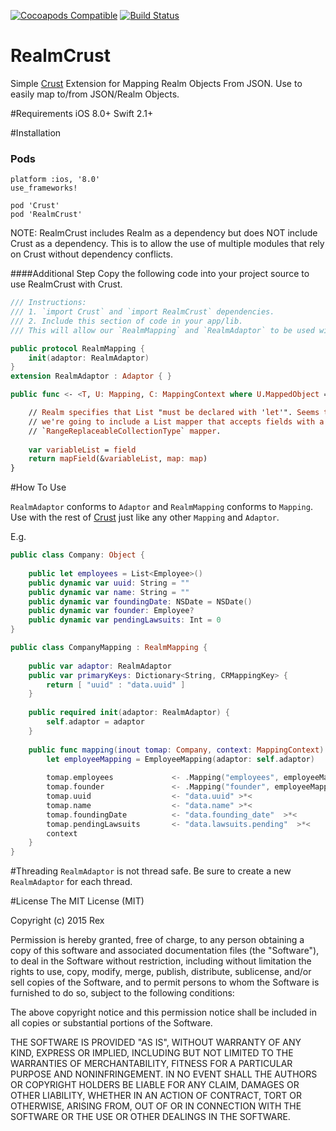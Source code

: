 [![Cocoapods Compatible](https://img.shields.io/cocoapods/v/RealmCrust.svg)](https://img.shields.io/cocoapods/v/RealmCrust.svg)
[![Build Status](https://travis-ci.org/rexmas/RealmCrust.svg)](https://travis-ci.org/rexmas/RealmCrust)

# RealmCrust
Simple [Crust](https://github.com/rexmas/Crust) Extension for Mapping Realm Objects From JSON. Use to easily map to/from JSON/Realm Objects.

#Requirements
iOS 8.0+
Swift 2.1+

#Installation

### Pods
```
platform :ios, '8.0'
use_frameworks!

pod 'Crust'
pod 'RealmCrust'
```
NOTE: RealmCrust includes Realm as a dependency but does NOT include Crust as a dependency. This is to allow the use of multiple modules that rely on Crust without dependency conflicts.

####Additional Step
Copy the following code into your project source to use RealmCrust with Crust.

```Swift
/// Instructions:
/// 1. `import Crust` and `import RealmCrust` dependencies.
/// 2. Include this section of code in your app/lib.
/// This will allow our `RealmMapping` and `RealmAdaptor` to be used with Crust.

public protocol RealmMapping {
    init(adaptor: RealmAdaptor)
}
extension RealmAdaptor : Adaptor { }

public func <- <T, U: Mapping, C: MappingContext where U.MappedObject == T>(field: List<T>, map:(key: KeyExtensions<U>, context: C)) -> C {

    // Realm specifies that List "must be declared with 'let'". Seems to actually work either way in practice, but for safety
    // we're going to include a List mapper that accepts fields with a 'let' declaration and forward to our
    // `RangeReplaceableCollectionType` mapper.
    
    var variableList = field
    return mapField(&variableList, map: map)
}
```

#How To Use

`RealmAdaptor` conforms to `Adaptor` and `RealmMapping` conforms to `Mapping`. Use with the rest of [Crust](https://github.com/rexmas/Crust) just like any other `Mapping` and `Adaptor`.

E.g.
```swift
public class Company: Object {
    
    public let employees = List<Employee>()
    public dynamic var uuid: String = ""
    public dynamic var name: String = ""
    public dynamic var foundingDate: NSDate = NSDate()
    public dynamic var founder: Employee?
    public dynamic var pendingLawsuits: Int = 0
}

public class CompanyMapping : RealmMapping {
    
    public var adaptor: RealmAdaptor
    public var primaryKeys: Dictionary<String, CRMappingKey> {
        return [ "uuid" : "data.uuid" ]
    }
    
    public required init(adaptor: RealmAdaptor) {
        self.adaptor = adaptor
    }
    
    public func mapping(inout tomap: Company, context: MappingContext) {
        let employeeMapping = EmployeeMapping(adaptor: self.adaptor)
        
        tomap.employees             <- .Mapping("employees", employeeMapping) >*<
        tomap.founder               <- .Mapping("founder", employeeMapping) >*<
        tomap.uuid                  <- "data.uuid" >*<
        tomap.name                  <- "data.name" >*<
        tomap.foundingDate          <- "data.founding_date"  >*<
        tomap.pendingLawsuits       <- "data.lawsuits.pending"  >*<
        context
    }
}
```

#Threading
`RealmAdaptor` is not thread safe. Be sure to create a new `RealmAdaptor` for each thread.

#License
The MIT License (MIT)

Copyright (c) 2015 Rex

Permission is hereby granted, free of charge, to any person obtaining a copy
of this software and associated documentation files (the "Software"), to deal
in the Software without restriction, including without limitation the rights
to use, copy, modify, merge, publish, distribute, sublicense, and/or sell
copies of the Software, and to permit persons to whom the Software is
furnished to do so, subject to the following conditions:

The above copyright notice and this permission notice shall be included in all
copies or substantial portions of the Software.

THE SOFTWARE IS PROVIDED "AS IS", WITHOUT WARRANTY OF ANY KIND, EXPRESS OR
IMPLIED, INCLUDING BUT NOT LIMITED TO THE WARRANTIES OF MERCHANTABILITY,
FITNESS FOR A PARTICULAR PURPOSE AND NONINFRINGEMENT. IN NO EVENT SHALL THE
AUTHORS OR COPYRIGHT HOLDERS BE LIABLE FOR ANY CLAIM, DAMAGES OR OTHER
LIABILITY, WHETHER IN AN ACTION OF CONTRACT, TORT OR OTHERWISE, ARISING FROM,
OUT OF OR IN CONNECTION WITH THE SOFTWARE OR THE USE OR OTHER DEALINGS IN THE
SOFTWARE.

